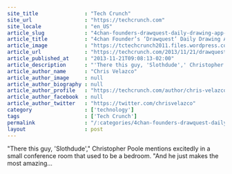 ```yaml
---
site_title               : "Tech Crunch"
site_url                 : "https://techcrunch.com"
site_locale              : "en_US"
article_slug             : "4chan-founders-drawquest-daily-drawing-app-makes-a-big-leap-onto-small-screens"
article_title            : "4chan Founder’s ‘Drawquest’ Daily Drawing App Makes A Big Leap Onto Small Screens"
article_image            : "https://tctechcrunch2011.files.wordpress.com/2013/11/drawquest.jpg?w=764&h=400&crop=1"
article_url              : "https://techcrunch.com/2013/11/21/drawquest-3-update-iphone-ipod-touch/"
article_published_at     : "2013-11-21T09:08:13-02:00"
article_description      : "'There this guy, 'Slothdude',' Christopher Poole mentions excitedly in a small conference room that used to be a bedroom. 'And he just makes the most amazing..."
article_author_name      : "Chris Velazco"
article_author_image     : null
article_author_biography : null
article_author_profile   : "https://techcrunch.com/author/chris-velazco/"
article_author_facebook  : null
article_author_twitter   : "https://twitter.com/chrisvelazco"
category                 : ['technology']
tags                     : ['Tech Crunch']
permalink                : "/:categories/4chan-founders-drawquest-daily-drawing-app-makes-a-big-leap-onto-small-screens/"
layout                   : post
---
```


"There this guy, 'Slothdude'," Christopher Poole mentions excitedly in a small conference room that used to be a bedroom. "And he just makes the most amazing...
